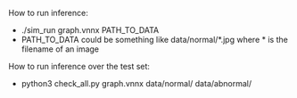 How to run inference:
- ./sim_run graph.vnnx PATH_TO_DATA
- PATH_TO_DATA could be something like data/normal/*.jpg where * is the filename of an image

How to run inference over the test set:
- python3 check_all.py graph.vnnx data/normal/ data/abnormal/
